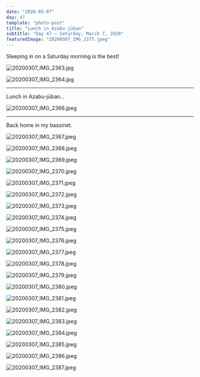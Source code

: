 ```yaml
---
date: "2020-03-07"
day: 47
template: "photo-post"
title: "Lunch in Azabu-jūban"
subtitle: "Day 47 – Saturday, March 7, 2020"
featuredImage: "20200307_IMG_2377.jpeg"
---
```


Sleeping in on a Saturday morning is the best!

![20200307_IMG_2363.jpg](20200307_IMG_2363.jpg)

![20200307_IMG_2364.jpg](20200307_IMG_2364.jpg)

<hr />

Lunch in Azabu-jūban...

![20200307_IMG_2366.jpeg](20200307_IMG_2366.jpeg)

<hr />

Back home in my bassinet.

![20200307_IMG_2367.jpeg](20200307_IMG_2367.jpeg)

![20200307_IMG_2368.jpeg](20200307_IMG_2368.jpeg)

![20200307_IMG_2369.jpeg](20200307_IMG_2369.jpeg)

![20200307_IMG_2370.jpeg](20200307_IMG_2370.jpeg)

![20200307_IMG_2371.jpeg](20200307_IMG_2371.jpeg)

![20200307_IMG_2372.jpeg](20200307_IMG_2372.jpeg)

![20200307_IMG_2373.jpeg](20200307_IMG_2373.jpeg)

![20200307_IMG_2374.jpeg](20200307_IMG_2374.jpeg)

![20200307_IMG_2375.jpeg](20200307_IMG_2375.jpeg)

![20200307_IMG_2376.jpeg](20200307_IMG_2376.jpeg)

![20200307_IMG_2377.jpeg](20200307_IMG_2377.jpeg)

![20200307_IMG_2378.jpeg](20200307_IMG_2378.jpeg)

![20200307_IMG_2379.jpeg](20200307_IMG_2379.jpeg)

![20200307_IMG_2380.jpeg](20200307_IMG_2380.jpeg)

![20200307_IMG_2381.jpeg](20200307_IMG_2381.jpeg)

![20200307_IMG_2382.jpeg](20200307_IMG_2382.jpeg)

![20200307_IMG_2383.jpeg](20200307_IMG_2383.jpeg)

![20200307_IMG_2384.jpeg](20200307_IMG_2384.jpeg)

![20200307_IMG_2385.jpeg](20200307_IMG_2385.jpeg)

![20200307_IMG_2386.jpeg](20200307_IMG_2386.jpeg)

![20200307_IMG_2387.jpeg](20200307_IMG_2387.jpeg)
